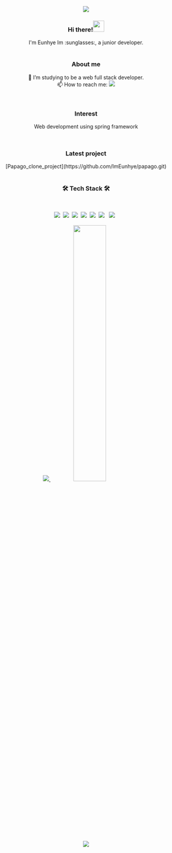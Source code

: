 <div align=center>
<img src="https://capsule-render.vercel.app/api?type=egg&color=auto&height=200&section=header&text=public%20class%20ImEunhye%20()%20{&fontSize=40&animation=fadeIn" />

</br>

<h3 align="center"><b>Hi there!<img src="https://raw.githubusercontent.com/MartinHeinz/MartinHeinz/master/wave.gif" width="30px"></b></h3>
I'm Eunhye Im :sunglasses:, a junior developer.<br/>

</br>
<h3 align="center"><b>About me</b></h3>

:pencil: I’m studying to be a web full stack developer.<br/>
📫 How to reach me: 
<img src = "https://img.shields.io/badge/grclim130@gmail.com-F74843?style=flat-square&logo=Gmail&logoColor=white">

<br/>

<h3 align="center"><b>Interest</b></h3>

Web development using spring framework 

</br>
<h3 align="center"><b>Latest project</b></h3>
[Papago_clone_project](https://github.com/ImEunhye/papago.git)<br/>

</br>
<h3 align="center"><b>🛠 Tech Stack 🛠</b></h3>
</br>
<p align="center">
<img src="https://img.shields.io/badge/Android-green?style=flat-square&logo=Android&logoColor=white"/></a>&nbsp 
<img src="https://img.shields.io/badge/Python-blue?style=flat-square&logo=Python&logoColor=white"/></a>&nbsp 
<img src="https://img.shields.io/badge/Java-F48E00?style=flat-square&logo=Java&logoColor=white"/></a>&nbsp
<img src="https://img.shields.io/badge/HTML-orange?style=flat-square&logo=HTML&logoColor=white"/></a>&nbsp
<img src="https://img.shields.io/badge/Javascript-yellow?style=flat-square&logo=Javascript&logoColor=white"/></a>&nbsp 
<img src="https://img.shields.io/badge/CSS3-1572B6?style=flat-square&logo=CSS3&logoColor=white"/></a> &nbsp
<img src="https://img.shields.io/badge/MySQL-4479A1?style=flat-square&logo=MySQL&logoColor=white"/></a> &nbsp
<br/>

<br/>
<a href="s">
  <img src="https://github-readme-stats.vercel.app/api/top-langs/?username=ImEunhye&exclude_repo=ImEunhye.github.io&layout=compact" />
</a>
<a href="s">
  <img src="https://github-readme-stats.vercel.app/api?username=ImEunhye&show_icons=true" width="42%" />
</a>
<br/>

<br/>
<img src="https://capsule-render.vercel.app/api?type=egg&color=auto&height=200&section=footer&text=}&fontSize=40" />
</div>

